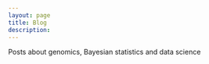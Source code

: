 ```yaml
---
layout: page
title: Blog
description: 
---
```


Posts about genomics, Bayesian statistics and data science
